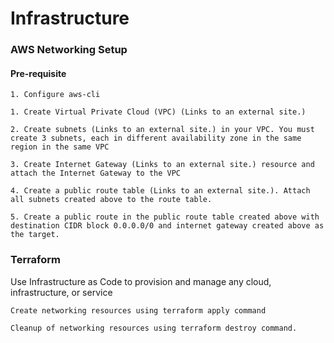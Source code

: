 # Infrastructure

### AWS Networking Setup

#### Pre-requisite

```
1. Configure aws-cli
```

```
1. Create Virtual Private Cloud (VPC) (Links to an external site.)

2. Create subnets (Links to an external site.) in your VPC. You must create 3 subnets, each in different availability zone in the same region in the same VPC

3. Create Internet Gateway (Links to an external site.) resource and attach the Internet Gateway to the VPC

4. Create a public route table (Links to an external site.). Attach all subnets created above to the route table.

5. Create a public route in the public route table created above with destination CIDR block 0.0.0.0/0 and internet gateway created above as the target.
```

### Terraform

Use Infrastructure as Code to provision and manage any cloud, infrastructure, or service

```
Create networking resources using terraform apply command

Cleanup of networking resources using terraform destroy command.
```

